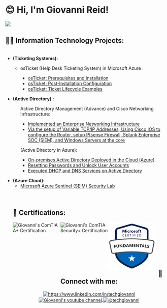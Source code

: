 <!-- [![MasterHead]() -->
<!-- ![MasterHead]() -->
# 😊 Hi, I'm Giovanni Reid!
<a href="https://www.linkedin.com/in/giovanni-reid/"><img src="https://img.shields.io/badge/-LinkedIn-0072b1?&style=for-the-badge&logo=linkedin&logoColor=white" /></a>

## 👨‍💻 Information Technology Projects:</h2>   
<ul dir="auto">

 <!-- Ticketing System Projects--> 
 <br>
   <li>
    <b>(Ticketing Systems):</b>
    <ul dir="auto">
<!-- <li><p>Zendesk: <a href="https://github.com/TechGiovanni/Implementing-Zendesk-Ticketing-System-Incident-Management">Zendesk - (In Progress...)</a></p></li>
<li><p>ServiceNow: <a href="https://github.com/TechGiovanni/ServiceNow-Incident-Management-Implementation/tree/main">ServiceNow - (In Progress...)</a></p></li>-->
    <li>
      <p>osTicket (Help Desk Ticketing System) in Microsoft Azure :
        <ul>
          <li><a href="https://github.com/TechGiovanni/osTicket-Prerequisites-and-Installation">osTicket: Prerequisites and Installation</a></li>
          <li><a href="https://github.com/TechGiovanni/osTicket-Post-Installation-Configuration">osTicket: Post-Installation Configuration</a></li>
          <li><a href="https://github.com/TechGiovanni/osTicket-Ticket-Lifecycle">osTicket: Ticket Lifecycle Examples</a></li>
        </ul>
        </p>
      </li>
    </ul>
  </li>


<!-- Active Directory Projects-->
<!--
 <li>
    <b>(Cisco Networking and Active Directory Management): </b>
    <ul dir="auto">
      <li><a href="https://github.com/TechGiovanni/Network-Security-Lab">Implemented an Enterprise Networking Infrastructure</a></li>
      <li><a href="https://github.com/TechGiovanni/Network-Security-Lab">Via the setup of Variable TCP/IP Addresses, Using Cisco IOS to configure the Router, setup Pfsense Firewall, Splunk Enterprise SOC (SIEM), and Windows Servers at the core</a></li>
    </ul>
  </li>
  <br>
  -->

 <li>
    <b>(Active Directory) :</b>
    <ul dir="auto">
      <p>Active Directory Management (Advance) and Cisco Networking Infrastructure:
          <ul>
           <li><a href="https://github.com/TechGiovanni/Network-Security-Lab">Implemented an Enterprise Networking Infrastructure</a></li>
           <li><a href="https://github.com/TechGiovanni/Network-Security-Lab">Via the setup of Variable TCP/IP Addresses, Using Cisco IOS to configure the Router, setup Pfsense Firewall, Splunk Enterprise SOC (SIEM), and Windows Servers at the core</a></li>
          </ul>
        </p>
      <!--</li>-->
      <!--<li>-->
        <p>(Active Directory in Azure):  
          <a href=""></a>
            <ul>
             <li><a href="https://github.com/TechGiovanni/Active-Directory-On-Premises-in-Azure">On-premises Active Directory Deployed in the Cloud (Azure)</a></li>
             <li><a href="https://github.com/TechGiovanni/Resetting-Passwords-and-Unlock-User-Accounts">Resetting Passwords and Unlock User Accounts</a></li>
             <li><a href="https://github.com/TechGiovanni/Configure-DNS-and-DHCP-On-Active-Directory">Executed DHCP and DNS Services on Active Directory</a></li>
            </ul>
        </p>
      <!--</li>-->
      </ul>
    </li>
  </li>



<!-- Microsoft Azure Projects-->
   <li>
    <b>(Azure Cloud):</b>
    <ul dir="auto">
      <li><a href="https://github.com/TechGiovanni/Microsoft-Azure-Sentinel-Security-Lab">Microsoft Azure Sentinel (SEIM) Security Lab </a></li>
      <!-- <li><a href="https://github.com/TechGiovanni/Microsoft-EntraID-In-Azure-Implementation">Microsoft EntraID (Azure AD) - (In Progress...)</a></li>-->
    </ul>
  </li>
  <br>



<!--

 <li>
    <b>osTicket (Help Desk Ticketing System) in Microsoft Azure</b>
    <ul dir="auto">
      <li><a href="https://github.com/TechGiovanni/osTicket-Prerequisites-and-Installation">osTicket: Prerequisites and Installation</a></li>
      <li><a href="https://github.com/TechGiovanni/osTicket-Post-Installation-Configuration">osTicket: Post-Installation Configuration</a></li>
      <li><a href="https://github.com/TechGiovanni/osTicket-Ticket-Lifecycle">osTicket: Ticket Lifecycle Examples</a></li>
    </ul>
  </li>
   <br>

## Cyber Security Labs
| Skill                                         | Associated Project         |
|-----------------------------------------------|----------------------------|
| SIEM Implementation and Log Analysis | <a href="https://github.com/TechGiovanni/Network-Architecture-and-Cyber-Security-Lab">Network Architecture and Cyber Security Lab</a>|
| Microsoft Sentinel (SEIM) | <a href="https://github.com/TechGiovanni/Microsoft-Azure-Sentinel-Security-Lab">Microsoft Azure Sentinel Security Lab</a>|
-->
  <br>
<section>
  <h2> 📃 Certifications:</h2>
    <a href="https://www.credly.com/badges/00c81f3b-e882-4cf8-81c7-aedf399d4ee7/linked_in_profile">
  <img align="left" width="150" height="150" alt="Giovanni's ComTIA A+ Certification" width="22px" src="https://images.credly.com/size/680x680/images/63482325-a0d6-4f64-ae75-f5f33922c7d0/CompTIA_A_2Bce.png" />
    </a>
  
  <a href="https://www.credly.com/badges/d3011b51-5b7c-4d79-8e8f-762b72809200">
    <img align="left" width="150" height="150" alt="Giovanni's ComTIA Security+ Certification" width="22px" src="https://images.credly.com/size/110x110/images/74790a75-8451-400a-8536-92d792c5184a/CompTIA_Security_2Bce.png" />
  </a>
    
  <a href="https://learn.microsoft.com/api/credentials/share/en-us/Giovannireid-1233/72E683A2441F959B?sharingId=DC25E13727945CAB">
    <img align="left" width="150" height="150" alt="Giovanni's Microsoft AZ-900 Certification Certification" width="22px" src="https://github.com/TechGiovanni/Certifications/blob/main/Screen%20Shot%202023-12-17%20at%208.14.26%20PMa.png?raw=true" />
  </a>
  
</section>

<br>
<br>
<br>
<br>
<br>
<br>
<br>

<h2 align="center"> 🤳 Connect with me:</h2>
<p align="center">
  
  <a href="https://www.linkedin.com/in/giovanni-reid" target="_blank">
    <img align="center" src="https://raw.githubusercontent.com/rahuldkjain/github-profile-readme-generator/master/src/images/icons/Social/linked-in-alt.svg" alt="https://www.linkedin.com/in/techgiovanni" height="30" width="40" />
  </a>
  
  <a href="https://www.youtube.com/channel/UCxcH0qsQPTrpK9s2aW4jGHw" target="_blank">
    <img align="center" src="https://upload.wikimedia.org/wikipedia/commons/thumb/7/72/YouTube_social_white_square_%282017%29.svg/600px-YouTube_social_white_square_%282017%29.svg.png" alt="Giovanni's youtube channel" height="30" width="30" />
  </a>
  
  <a href="https://medium.com/@techgiovanni" target="_blank">
    <img align="center" src="https://raw.githubusercontent.com/rahuldkjain/github-profile-readme-generator/master/src/images/icons/Social/medium.svg" alt="@techgiovanni" height="30" width="40" />
  </a>
  
</p>




<br>
<br>
<!--
## Certifications
<div>
<img src="https://img.shields.io/badge/-Security%2B-FF0000?&style=for-the-badge&logo=CompTIA&logoColor=white" />
<img src="https://img.shields.io/badge/-A%2B-4D4D4D?&style=for-the-badge&logo=CompTIA&logoColor=white" />
<img src="https://img.shields.io/badge/-Microsoft Azure fundamentals AZ:900-000080?&style=for-the-badge&logoColor=white" />
</div>
-->

<!-- <p>* 🌍  I'm based in Montreal, QC</p> -->

<!-- <p> - 🌱 I’m currently Building projects using **React, Node.js, Express, MongoDb, FireBase** skills</p>  -->

<!-- <p> - 💝 Building my Current Personal Project: https://fanfizzle.space</p> -->

<!-- <p>- 👨‍💻 All of my projects are available at <a href="https://techgiovanni.me/" target="_blank" >TechGiovanni.me</a></p> -->

<!-- <p>- 📝 I mostly write articles on <a href="https://medium.com/@techgiovanni" target="_blank" >Medium/TechGiovanni.com</a></p>

<p>- ⚡ Fun fact ** I'm always reading something or learning something new ** </p>

<br>
<br>

<p align="left"> <a href="https://github.com/ryo-ma/github-profile-trophy"><img src="https://github-profile-trophy.vercel.app/?username=techgiovanni" alt="techgiovanni" /></a> </p>

<br>
<p><img align="left" src="https://github-readme-stats.vercel.app/api/top-langs?username=techgiovanni&show_icons=true&locale=en&layout=compact" alt="techgiovanni" /></p>

<p>&nbsp;<img align="left" src="https://github-readme-stats.vercel.app/api?username=techgiovanni&show_icons=true&locale=en" alt="techgiovanni" /></p>

